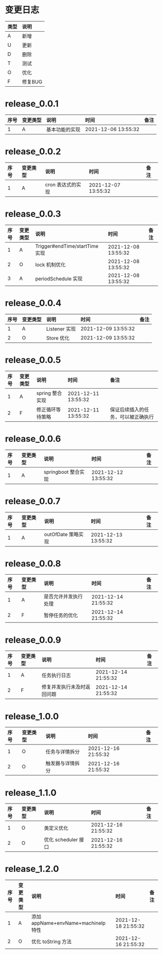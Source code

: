 # 变更日志

| 类型 | 说明 |
|:----|:----|
| A | 新增 |
| U | 更新 |
| D | 删除 |
| T | 测试 |
| O | 优化 |
| F | 修复BUG |

# release_0.0.1

| 序号 | 变更类型 | 说明 | 时间 | 备注 |
|:---|:---|:---|:---|:--|
| 1 | A | 基本功能的实现 | 2021-12-06 13:55:32 | |

# release_0.0.2

| 序号 | 变更类型 | 说明 | 时间 | 备注 |
|:---|:---|:---|:---|:--|
| 1 | A | cron 表达式的实现 | 2021-12-07 13:55:32 | |

# release_0.0.3

| 序号 | 变更类型 | 说明 | 时间 | 备注 |
|:---|:---|:---|:---|:--|
| 1 | A | Trigger#endTime/startTime 实现 | 2021-12-08 13:55:32 | |
| 2 | O | lock 机制优化 | 2021-12-08 13:55:32 | |
| 3 | A | periodSchedule 实现 | 2021-12-08 13:55:32 | |

# release_0.0.4

| 序号 | 变更类型 | 说明 | 时间 | 备注 |
|:---|:---|:---|:---|:--|
| 1 | A | Listener 实现 | 2021-12-09 13:55:32 | |
| 2 | O | Store 优化 | 2021-12-09 13:55:32 | |

# release_0.0.5

| 序号 | 变更类型 | 说明 | 时间 | 备注 |
|:---|:---|:---|:---|:--|
| 1 | A | spring 整合实现 | 2021-12-11 13:55:32 | |
| 2 | F | 修正循环等待策略 | 2021-12-11 13:55:32 | 保证后续插入的任务，可以被正确执行 |


# release_0.0.6

| 序号 | 变更类型 | 说明 | 时间 | 备注 |
|:---|:---|:---|:---|:--|
| 1 | A | springboot 整合实现 | 2021-12-12 13:55:32 | |


# release_0.0.7

| 序号 | 变更类型 | 说明 | 时间 | 备注 |
|:---|:---|:---|:---|:--|
| 1 | A | outOfDate 策略实现 | 2021-12-13 13:55:32 | |

# release_0.0.8

| 序号 | 变更类型 | 说明 | 时间 | 备注 |
|:---|:---|:---|:---|:--|
| 1 | A | 是否允许并发执行处理 | 2021-12-14 21:55:32 | |
| 2 | F | 暂停任务的优化 | 2021-12-14 21:55:32 | |

# release_0.0.9

| 序号 | 变更类型 | 说明 | 时间 | 备注 |
|:---|:---|:---|:---|:--|
| 1 | A | 任务执行日志 | 2021-12-14 21:55:32 | |
| 2 | F | 修复并发执行未及时返回问题 | 2021-12-14 21:55:32 | |

# release_1.0.0

| 序号 | 变更类型 | 说明 | 时间 | 备注 |
|:---|:---|:---|:---|:--|
| 1 | O | 任务与详情拆分 | 2021-12-16 21:55:32 | |
| 2 | O | 触发器与详情拆分 | 2021-12-16 21:55:32 | |

# release_1.1.0

| 序号 | 变更类型 | 说明 | 时间 | 备注 |
|:---|:---|:---|:---|:--|
| 1 | O | 类定义优化 | 2021-12-16 21:55:32 | |
| 2 | O | 优化 scheduler 接口 | 2021-12-16 21:55:32 | |

# release_1.2.0

| 序号 | 变更类型 | 说明 | 时间 | 备注 |
|:---|:---|:---|:---|:--|
| 1 | A | 添加 appName+envName+machineIp 特性 | 2021-12-18 21:55:32 | |
| 2 | O | 优化 toString 方法 | 2021-12-16 21:55:32 | |
